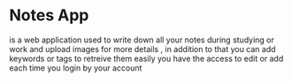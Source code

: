 # Notes App 
is a web application used to write down all your notes during studying or work 
and upload images for more details , in addition to that you can add keywords or tags to retreive them easily
you have the access to edit or add each time you login by your account
